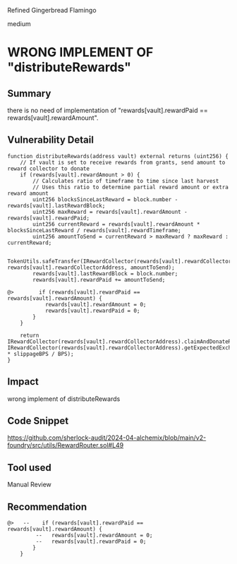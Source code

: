Refined Gingerbread Flamingo

medium

# WRONG IMPLEMENT OF "distributeRewards"

## Summary
there is no need of implementation of "rewards[vault].rewardPaid == rewards[vault].rewardAmount".
## Vulnerability Detail
    function distributeRewards(address vault) external returns (uint256) {
        // If vault is set to receive rewards from grants, send amount to reward collector to donate
        if (rewards[vault].rewardAmount > 0) {
            // Calculates ratio of timeframe to time since last harvest
            // Uses this ratio to determine partial reward amount or extra reward amount
            uint256 blocksSinceLastReward = block.number - rewards[vault].lastRewardBlock;
            uint256 maxReward = rewards[vault].rewardAmount - rewards[vault].rewardPaid;
            uint256 currentReward = rewards[vault].rewardAmount * blocksSinceLastReward / rewards[vault].rewardTimeframe;
            uint256 amountToSend = currentReward > maxReward ? maxReward : currentReward;

            TokenUtils.safeTransfer(IRewardCollector(rewards[vault].rewardCollectorAddress).rewardToken(), rewards[vault].rewardCollectorAddress, amountToSend);
            rewards[vault].lastRewardBlock = block.number;
            rewards[vault].rewardPaid += amountToSend;

    @>        if (rewards[vault].rewardPaid == rewards[vault].rewardAmount) {
                rewards[vault].rewardAmount = 0;
                rewards[vault].rewardPaid = 0;
            }
        }

        return IRewardCollector(rewards[vault].rewardCollectorAddress).claimAndDonateRewards(vault, IRewardCollector(rewards[vault].rewardCollectorAddress).getExpectedExchange(vault) * slippageBPS / BPS);
    }

## Impact
wrong implement of distributeRewards
## Code Snippet
https://github.com/sherlock-audit/2024-04-alchemix/blob/main/v2-foundry/src/utils/RewardRouter.sol#L49
## Tool used

Manual Review

## Recommendation

    @>   --    if (rewards[vault].rewardPaid == rewards[vault].rewardAmount) {
             --   rewards[vault].rewardAmount = 0;
             --   rewards[vault].rewardPaid = 0;
            }
        }
